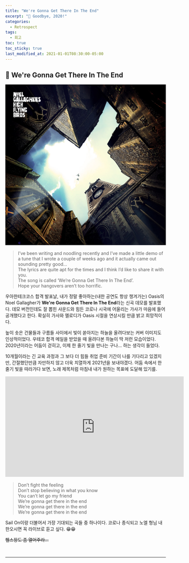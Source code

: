 ```yaml
---
title: "We're Gonna Get There In The End"
excerpt: "👋 Goodbye, 2020!"
categories:
  - Retrospect
tags:
  - 회고
toc: true
toc_sticky: true
last_modified_at: 2021-01-01T08:30:00-05:00
---
```


## 👋 We're Gonna Get There In The End

![teaser](../../assets/images/weregonnagetthereintheend.jpg)

> I’ve been writing and noodling recently and I’ve made a little demo of a tune that I wrote a couple of weeks ago and it actually came out sounding pretty good…<br>
The lyrics are quite apt for the times and I think I’d like to share it with you.<br>
The song is called ‘We’re Gonna Get There In The End’.<br>
Hope your hangovers aren’t too horrific.

우아한테크코스 합격 발표날, 내가 정말 좋아하는(내한 공연도 항상 챙겨가는) Oasis의 Noel Gallagher가 **We're Gonna Get There In The End**라는 신곡 데모를 발표했다. 데모 버전인데도 잘 뽑힌 사운드와 힘든 코로나 시국에 어울리는 가사가 마음에 들어 공개했다고 한다. 확실히 가사와 멜로디가 Oasis 시절을 연상시킬 만큼 밝고 희망적이다.

높이 솟은 건물들과 구름들 사이에서 빛이 쏟아지는 하늘을 올려다보는 커버 이미지도 인상적이었다. 우테코 합격 메일을 받았을 때 올려다본 하늘이 딱 저런 모습이었다. 2020년이라는 어둠이 걷히고, 이제 한 줄기 빛을 만나는 구나... 하는 생각이 들었다.

10개월이라는 긴 교육 과정과 그 보다 더 힘들 취업 준비 기간이 나를 기다리고 있겠지만, 간절했던만큼 자만하지 않고 더욱 치열하게 2021년을 보내야겠다. 어둠 속에서 한 줄기 빛을 따라가다 보면, 노래 제목처럼 마침내 내가 원하는 목표에 도달해 있기를.

<iframe width="560" height="315" src="https://www.youtube.com/embed/uYuFuS3HMtA" frameborder="0" allow="accelerometer; autoplay; clipboard-write; encrypted-media; gyroscope; picture-in-picture" allowfullscreen></iframe>

> Don’t fight the feeling<br>
Don’t stop believing in what you know<br>
You can’t let go my friend<br>
We’re gonna get there in the end<br>
We’re gonna get there in the end<br>
We’re gonna get there in the end

Sail On이랑 더불어서 가장 기대되는 곡들 중 하나이다. 코로나 종식되고 노엘 형님 내한오시면 꼭 라이브로 듣고 싶다. 😁😁

~~헬스장도 좀 열어주라...~~

<br>

---
